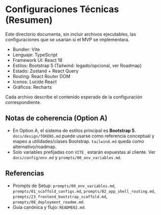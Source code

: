 # Configuraciones Técnicas (Resumen)

Este directorio documenta, sin incluir archivos ejecutables, las configuraciones que se usarían si el MVP se implementara.

- Bundler: Vite
- Lenguaje: TypeScript
- Framework UI: React 18
- Estilos: Bootstrap 5 (Tailwind: legado/opcional, ver Roadmap)
- Estado: Zustand + React Query
- Routing: React Router DOM
- Iconos: Lucide React
- Gráficos: Recharts

Cada archivo describe el contenido esperado de la configuración correspondiente.

## Notas de coherencia (Option A)

- En Option A, el sistema de estilos principal es **Bootstrap 5**. `docs/design/TOKENS.md` puede usarse como referencia conceptual y mapeo a utilidades/clases Bootstrap. `tailwind.md` queda como alternativo/roadmap.
- Solo variables prefijadas con `VITE_` estarán expuestas al cliente. Ver `docs/config/env.md` y `prompts/00_env_variables.md`.

## Referencias

- Prompts de Setup: `prompts/00_env_variables.md`, `prompts/01_scaffold_configs.md`, `prompts/02_app_shell_routing.md`, `prompts/23_frontend_bootstrap_scaffold.md`, `prompts/08_deployment_readme.md`.
- Guía canónica y flujo: `README02.md`.

